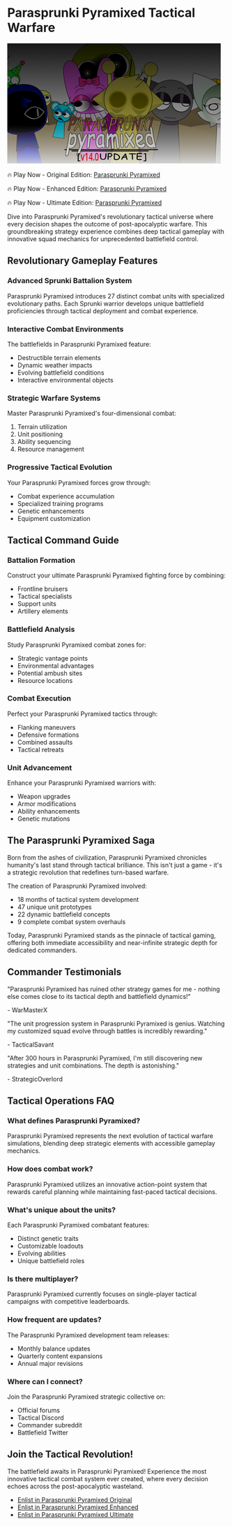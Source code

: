 # Parasprunki Pyramixed Tactical Warfare

![Parasprunki Pyramixed](https://raw.githubusercontent.com/sprunkiscrunkly/parasprunki-pyramixed/refs/heads/main/parasprunki-pyramixed.png "Parasprunki Pyramixed")

🔥 Play Now - Original Edition: [Parasprunki Pyramixed](https://sprunksters.com/parasprunki-pyramixed/ "Parasprunki Pyramixed")

🔥 Play Now - Enhanced Edition: [Parasprunki Pyramixed](https://sprunkiscrunkly.com/parasprunki-pyramixed/ "Parasprunki Pyramixed")

🔥 Play Now - Ultimate Edition: [Parasprunki Pyramixed](https://sprunkipyramixed.com/parasprunki-pyramixed/ "Parasprunki Pyramixed")

Dive into Parasprunki Pyramixed's revolutionary tactical universe where every decision shapes the outcome of post-apocalyptic warfare. This groundbreaking strategy experience combines deep tactical gameplay with innovative squad mechanics for unprecedented battlefield control.

## Revolutionary Gameplay Features

### Advanced Sprunki Battalion System

Parasprunki Pyramixed introduces 27 distinct combat units with specialized evolutionary paths. Each Sprunki warrior develops unique battlefield proficiencies through tactical deployment and combat experience.

### Interactive Combat Environments

The battlefields in Parasprunki Pyramixed feature:
- Destructible terrain elements
- Dynamic weather impacts
- Evolving battlefield conditions
- Interactive environmental objects

### Strategic Warfare Systems

Master Parasprunki Pyramixed's four-dimensional combat:
1. Terrain utilization
2. Unit positioning
3. Ability sequencing
4. Resource management

### Progressive Tactical Evolution

Your Parasprunki Pyramixed forces grow through:
- Combat experience accumulation
- Specialized training programs
- Genetic enhancements
- Equipment customization

## Tactical Command Guide

### Battalion Formation

Construct your ultimate Parasprunki Pyramixed fighting force by combining:
- Frontline bruisers
- Tactical specialists
- Support units
- Artillery elements

### Battlefield Analysis

Study Parasprunki Pyramixed combat zones for:
- Strategic vantage points
- Environmental advantages
- Potential ambush sites
- Resource locations

### Combat Execution

Perfect your Parasprunki Pyramixed tactics through:
- Flanking maneuvers
- Defensive formations
- Combined assaults
- Tactical retreats

### Unit Advancement

Enhance your Parasprunki Pyramixed warriors with:
- Weapon upgrades
- Armor modifications
- Ability enhancements
- Genetic mutations

## The Parasprunki Pyramixed Saga

Born from the ashes of civilization, Parasprunki Pyramixed chronicles humanity's last stand through tactical brilliance. This isn't just a game - it's a strategic revolution that redefines turn-based warfare.

The creation of Parasprunki Pyramixed involved:
- 18 months of tactical system development
- 47 unique unit prototypes
- 22 dynamic battlefield concepts
- 9 complete combat system overhauls

Today, Parasprunki Pyramixed stands as the pinnacle of tactical gaming, offering both immediate accessibility and near-infinite strategic depth for dedicated commanders.

## Commander Testimonials

"Parasprunki Pyramixed has ruined other strategy games for me - nothing else comes close to its tactical depth and battlefield dynamics!"

\- WarMasterX

"The unit progression system in Parasprunki Pyramixed is genius. Watching my customized squad evolve through battles is incredibly rewarding."

\- TacticalSavant

"After 300 hours in Parasprunki Pyramixed, I'm still discovering new strategies and unit combinations. The depth is astonishing."

\- StrategicOverlord

## Tactical Operations FAQ

### What defines Parasprunki Pyramixed?

Parasprunki Pyramixed represents the next evolution of tactical warfare simulations, blending deep strategic elements with accessible gameplay mechanics.

### How does combat work?

Parasprunki Pyramixed utilizes an innovative action-point system that rewards careful planning while maintaining fast-paced tactical decisions.

### What's unique about the units?

Each Parasprunki Pyramixed combatant features:
- Distinct genetic traits
- Customizable loadouts
- Evolving abilities
- Unique battlefield roles

### Is there multiplayer?

Parasprunki Pyramixed currently focuses on single-player tactical campaigns with competitive leaderboards.

### How frequent are updates?

The Parasprunki Pyramixed development team releases:
- Monthly balance updates
- Quarterly content expansions
- Annual major revisions

### Where can I connect?

Join the Parasprunki Pyramixed strategic collective on:
- Official forums
- Tactical Discord
- Commander subreddit
- Battlefield Twitter

## Join the Tactical Revolution!

The battlefield awaits in Parasprunki Pyramixed! Experience the most innovative tactical combat system ever created, where every decision echoes across the post-apocalyptic wasteland.

- [Enlist in Parasprunki Pyramixed Original](https://sprunksters.com/parasprunki-pyramixed/)
- [Enlist in Parasprunki Pyramixed Enhanced](https://sprunkiscrunkly.com/parasprunki-pyramixed/)
- [Enlist in Parasprunki Pyramixed Ultimate](https://sprunkipyramixed.com/parasprunki-pyramixed/)
